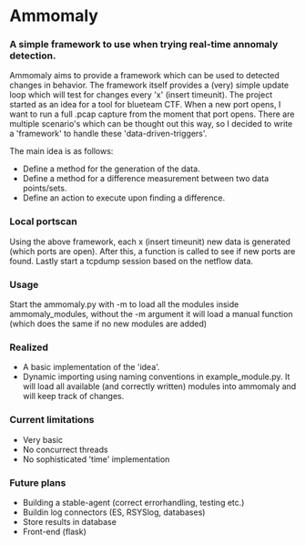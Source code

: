 # Ammomaly
### A simple framework to use when trying real-time annomaly detection.

Ammomaly aims to provide a framework which can be used to detected changes in behavior.
The framework itself provides a (very) simple update loop which will test for changes every 'x' (insert timeunit).
The project started as an idea for a tool for blueteam CTF. 
When a new port opens, I want to run a full .pcap capture from the moment that port opens.
There are multiple scenario's which can be thought out this way, so I decided to write a 'framework' to handle these 'data-driven-triggers'.

The main idea is as follows:
- Define a method for the generation of the data.
- Define a method for a difference measurement between two data points/sets.
- Define an action to execute upon finding a difference.

### Local portscan

Using the above framework, each x (insert timeunit) new data is generated (which ports are open).
After this, a function is called to see if new ports are found.
Lastly start a tcpdump session based on the netflow data.

### Usage

Start the ammomaly.py with -m to load all the modules inside ammomaly_modules, without the -m argument it will load a manual function (which does the same if no new modules are added)

### Realized

- A basic implementation of the 'idea'.
- Dynamic importing using naming conventions in example_module.py. It will load all available (and correctly written) modules into ammomaly and will keep track of changes.

### Current limitations
- Very basic
- No concurrect threads
- No sophisticated 'time' implementation

### Future plans
- Building a stable-agent (correct errorhandling, testing etc.)
- Buildin log connectors (ES, RSYSlog, databases)
- Store results in database
- Front-end (flask)

